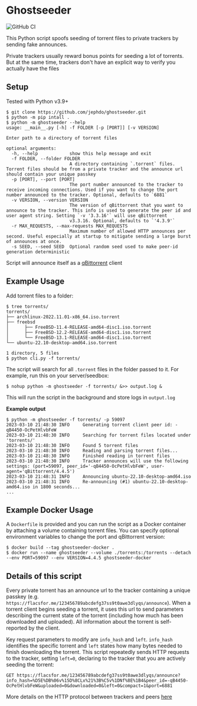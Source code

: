 # Ghostseeder 
![GitHub CI](https://github.com/jephdo/ghostseeder/actions/workflows/test.yml/badge.svg)

This Python script spoofs seeding of torrent files to private trackers
by sending fake announces. 

Private trackers usually reward bonus points for seeding a lot of torrents. But 
at the same time, trackers don't have an explicit way to verify you actually have the files

## Setup 

Tested with Python v3.9+
```
$ git clone https://github.com/jephdo/ghostseeder.git
$ python -m pip intall .
$ python -m ghostseeder --help
usage: __main__.py [-h] -f FOLDER [-p [PORT]] [-v VERSION]

Enter path to a directory of torrent files

optional arguments:
  -h, --help            show this help message and exit
  -f FOLDER, --folder FOLDER
                        A directory containing `.torrent` files. Torrent files should be from a private tracker and the announce url should contain your unique passkey
  -p [PORT], --port [PORT]
                        The port number announced to the tracker to receive incoming connections. Used if you want to change the port number announced to the tracker. Optional, defaults to `6881`
  -v VERSION, --version VERSION
                        The version of qBittorrent that you want to announce to the tracker. This info is used to generate the peer id and user agent string. Setting `-v '3.3.16'` will use qBittorrent
                        v3.3.16. Optional, defaults to `'4.3.9'`
  -r MAX_REQUESTS, --max-requests MAX_REQUESTS
                        Maximum number of allowed HTTP announces per second. Useful especially at startup to mitigate sending a large burst of announces at once.
  -s SEED, --seed SEED  Optional random seed used to make peer-id generation deterministic
```
  
Script will announce itself as a [qBittorrent](https://github.com/qbittorrent/qBittorrent) client

## Example Usage
Add torrent files to a folder:
```
$ tree torrents/
torrents/
├── archlinux-2022.11.01-x86_64.iso.torrent
├── freebsd
│      ├── FreeBSD-11.4-RELEASE-amd64-disc1.iso.torrent
│      ├── FreeBSD-12.2-RELEASE-amd64-disc1.iso.torrent
│      └── FreeBSD-13.1-RELEASE-amd64-disc1.iso.torrent
└── ubuntu-22.10-desktop-amd64.iso.torrent

1 directory, 5 files
$ python cli.py -f torrents/
```

The script will search for all `.torrent` files in the folder passed to it. For example, run this on your server/seedbox:

```
$ nohup python -m ghostseeder -f torrents/ &>> output.log &
```

This will run the script in the background and store logs in `output.log`

**Example output**
```
$ python -m ghostseeder -f torrents/ -p 59097
2023-03-10 21:48:30 INFO     Generating torrent client peer id: -qB4450-OcPetHlvbFeW
2023-03-10 21:48:30 INFO     Searching for torrent files located under 'torrents/'
2023-03-10 21:48:30 INFO     Found 5 torrent files
2023-03-10 21:48:30 INFO     Reading and parsing torrent files...
2023-03-10 21:48:30 INFO     Finished reading in torrent files
2023-03-10 21:48:30 INFO     Tracker announces will use the following settings: (port=59097, peer_id='-qB4450-OcPetHlvbFeW', user-agent='qBittorrent/4.4.5')
2023-03-10 21:48:31 INFO     Announcing ubuntu-22.10-desktop-amd64.iso 
2023-03-10 21:48:31 INFO     Re-announcing (#1) ubuntu-22.10-desktop-amd64.iso in 1800 seconds...
...
```

## Example Docker Usage
A `Dockerfile` is provided and you can run the script as a Docker container by attaching
a volume containing torrent files. You can specify optional environment variables to change
the port and qBittorrent version:

```
$ docker build --tag ghostseeder-docker .
$ docker run --name ghostseeder --volume ./torrents:/torrents --detach --env PORT=59097 --env VERSION=4.4.5 ghostseeder-docker
```
## Details of this script

Every private torrent has an announce url to the tracker containing a unique passkey (e.g. `https://flacsfor.me/123456789abcdefg37ss9t0awe3dlyqs/announce`). When a torrent client begins seeding a torrent, it uses this url to send parameters describing the current state of the torrent (including how much has been downloaded and uploaded). All information about the torrent is self-reported by the client.

Key request parameters to modify are `info_hash` and `left`. `info_hash` identifies the specific torrent and `left` states how many bytes needed to finish downloading the torrent. This script repeatedly sends HTTP requests to the tracker, setting `left=0`, declaring to the tracker that you are actively seeding the torrent:
```
GET https://flacsfor.me/123456789abcdefg37ss9t0awe3dlyqs/announce?info_hash=%D5E%DB%06v%15D%8CLx%21%3B%C5v%1DNf%8E%1B4&peer_id=-qB4450-OcPetHlvbFeW&uploaded=0&downloaded=0&left=0&compact=1&port=6881
```

More details on the HTTP protocol between trackers and peers [here](https://wiki.theory.org/BitTorrentSpecification#Tracker_HTTP.2FHTTPS_Protocol) 
